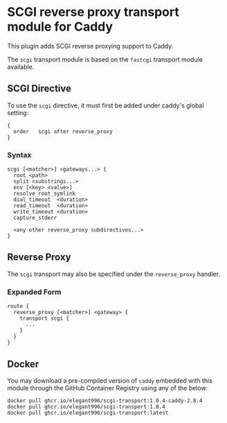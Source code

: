 SCGI reverse proxy transport module for Caddy
===============================================

This plugin adds SCGI reverse proxying support to Caddy.

The `scgi` transport module is based on the `fastcgi` transport module available.


SCGI Directive
-----------------------------------------------
To use the `scgi` directive, it must first be added under caddy's global setting:
```
{
  order   scgi after reverse_proxy
}
```

### Syntax ###
```
scgi [<matcher>] <gateways...> {
  root <path>
  split <substrings...>
  env [<key> <value>]
  resolve_root_symlink
  dial_timeout  <duration>
  read_timeout  <duration>
  write_timeout <duration>
  capture_stderr

  <any other reverse_proxy subdirectives...>
}
```

Reverse Proxy
-----------------------------------------------
The `scgi` transport may also be specified under the `reverse_proxy` handler.

### Expanded Form ###
```
route {
  reverse_proxy [<matcher>] <gateway> {
    transport scgi {
      ...
    }
  }
} 
```

Docker
-----------------------------------------------
You may download a pre-compiled version of `caddy` embedded with this module through the GitHub Container Registry using any of the below:

```
docker pull ghcr.io/elegant996/scgi-transport:1.0.4-caddy-2.8.4
docker pull ghcr.io/elegant996/scgi-transport:1.0.4
docker pull ghcr.io/elegant996/scgi-transport:latest
```